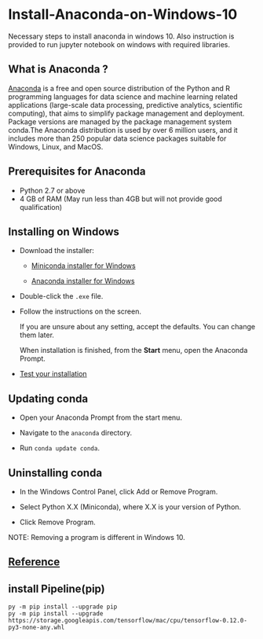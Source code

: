 # Install-Anaconda-on-Windows-10
Necessary steps to install anaconda in windows 10. Also instruction is provided to run jupyter notebook on windows with required libraries.


## What is Anaconda ?

[Anaconda](https://www.anaconda.com/) is a free and open source distribution of the Python and R programming languages for data science 
and machine learning related applications (large-scale data processing, predictive analytics, scientific computing), that aims to simplify 
package management and deployment. Package versions are managed by the package management system conda.The Anaconda distribution is used 
by over 6 million users, and it includes more than 250 popular data science packages suitable for Windows, Linux, and MacOS.

## Prerequisites for Anaconda

* Python 2.7 or above
* 4 GB of RAM (May run less than 4GB but will not provide good qualification)

## Installing on Windows

- Download the installer:

   * [Miniconda installer for
     Windows](https://conda.io/miniconda.html>)

   * [Anaconda installer for
     Windows](https://www.anaconda.com/download)

- Double-click the ``.exe`` file.

- Follow the instructions on the screen.

   If you are unsure about any setting, accept the defaults. You
   can change them later.

   When installation is finished, from the **Start** menu, open the
   Anaconda Prompt.

- [Test your installation](https://conda.io/docs/user-guide/install/test-installation.html)

## Updating conda

- Open your Anaconda Prompt from the start menu.

- Navigate to the ``anaconda`` directory.

- Run ``conda update conda``.


## Uninstalling conda

- In the Windows Control Panel, click Add or Remove Program.

- Select Python X.X (Miniconda), where X.X is your version of Python.

- Click Remove Program.

NOTE: Removing a program is different in Windows 10.

## [Reference](https://conda.io/docs/user-guide/install/windows.html)


## install Pipeline(pip)

```
py -m pip install --upgrade pip
py -m pip install --upgrade https://storage.googleapis.com/tensorflow/mac/cpu/tensorflow-0.12.0-py3-none-any.whl

```
